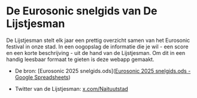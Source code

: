 # De Eurosonic snelgids van De Lijstjesman

De Lijstjesman stelt elk jaar een prettig overzicht samen van het Eurosonic festival in onze stad.  In een oogopslag de informatie die je wil - een score en een korte beschrijving - uit de hand van de Lijstjesman. Om dit in een handig leesbaar formaat te gieten is deze webapp gemaakt.

- De bron: [Eurosonic 2025 snelgids.ods]([Eurosonic 2025 snelgids.ods - Google Spreadsheets](https://docs.google.com/spreadsheets/d/1IpreXQt8gMkvbMWSK2IdzopMWqfGQDwEtRr4EY5Qoi8/edit?usp=sharing))

- Twitter van de Lijstjesman: [x.com/Naituutstad](https://x.com/Naituutstad)
 
